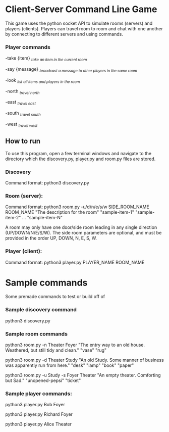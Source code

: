 # Client-Server Command Line Game

This game uses the python socket API to simulate rooms (servers) and players (clients). Players can travel room to room and chat with one another by connecting to different servers and using commands.

### Player commands
-take {item} <sub>*take an item in the current room*  </sub>

-say {message}           <sub> *broadcast a message to other players in the same room*</sub>

-look     <sub>*list all items and players in the room*</sub>

-north         <sub> *travel north*</sub>

-east         <sub>  *travel east*</sub>

-south        <sub>  *travel south*</sub>

-west        <sub>   *travel west*</sub>


## How to run

To use this program, open a few terminal windows and navigate
to the directory which the discovery.py, player.py and room.py files are stored.

### Discovery
Command format: python3 discovery.py



### Room (server): 
Command format: python3 room.py -u/d/n/e/s/w SIDE_ROOM_NAME ROOM_NAME "The description for the room" "sample-item-1" "sample-item-2" ... "sample-item-N"

A room may only have one door/side room leading in any single direction (UP/DOWN/N/E/S/W).
The side room parameters are optional, and must be provided in the order UP, DOWN, N, E, S, W.



### Player (client):
Command format: python3 player.py PLAYER_NAME ROOM_NAME


# Sample commands
Some premade commands to test or build off of


### Sample discovery command
python3 discovery.py


### Sample room commands

python3 room.py -n Theater Foyer "The entry way to an old house. Weathered, but still tidy and clean." "vase" "rug"

python3 room.py -d Theater Study "An old Study. Some manner of business was apparently run from here." "desk" "lamp" "book" "paper"

python3 room.py -u Study -s Foyer Theater "An empty theater. Comforting but Sad." "unopened-pepsi" "ticket"


### Sample player commands:
python3 player.py Bob Foyer

python3 player.py Richard Foyer

python3 player.py Alice Theater


